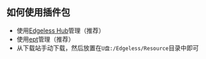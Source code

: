 ## 如何使用插件包
* 使用[Edgeless Hub](https://down.edgeless.top)管理（推荐）
* 使用[ept](../playground/ept.md)管理（推荐）
* 从下载站手动下载，然后放置在`U盘:/Edgeless/Resource`目录中即可